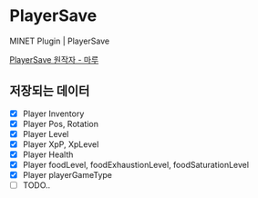 # PlayerSave
MINET Plugin | PlayerSave

[PlayerSave 원작자 - 마루](https://github.com/wsj7178)

## 저장되는 데이터
- [x] Player Inventory
- [x] Player Pos, Rotation
- [x] Player Level
- [x] Player XpP, XpLevel
- [x] Player Health
- [x] Player foodLevel, foodExhaustionLevel, foodSaturationLevel
- [x] Player playerGameType
- [ ] TODO..
